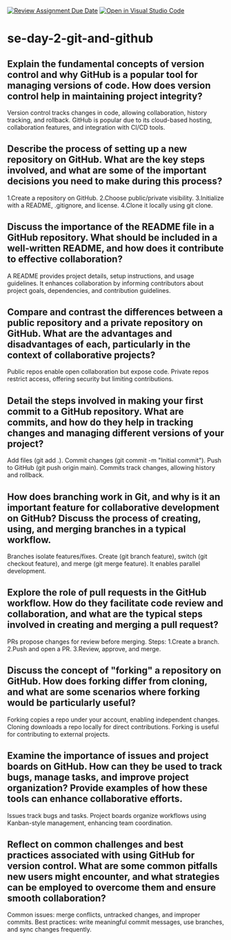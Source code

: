 [![Review Assignment Due Date](https://classroom.github.com/assets/deadline-readme-button-22041afd0340ce965d47ae6ef1cefeee28c7c493a6346c4f15d667ab976d596c.svg)](https://classroom.github.com/a/8wgCKhpZ)
[![Open in Visual Studio Code](https://classroom.github.com/assets/open-in-vscode-2e0aaae1b6195c2367325f4f02e2d04e9abb55f0b24a779b69b11b9e10269abc.svg)](https://classroom.github.com/online_ide?assignment_repo_id=18536184&assignment_repo_type=AssignmentRepo)
# se-day-2-git-and-github
## Explain the fundamental concepts of version control and why GitHub is a popular tool for managing versions of code. How does version control help in maintaining project integrity?
Version control tracks changes in code, allowing collaboration, history tracking, and rollback. GitHub is popular due to its cloud-based hosting, collaboration features, and integration with CI/CD tools.
## Describe the process of setting up a new repository on GitHub. What are the key steps involved, and what are some of the important decisions you need to make during this process?
1.Create a repository on GitHub.
2.Choose public/private visibility.
3.Initialize with a README, .gitignore, and license.
4.Clone it locally using git clone.
## Discuss the importance of the README file in a GitHub repository. What should be included in a well-written README, and how does it contribute to effective collaboration?
A README provides project details, setup instructions, and usage guidelines. It enhances collaboration by informing contributors about project goals, dependencies, and contribution guidelines.
## Compare and contrast the differences between a public repository and a private repository on GitHub. What are the advantages and disadvantages of each, particularly in the context of collaborative projects?
Public repos enable open collaboration but expose code. Private repos restrict access, offering security but limiting contributions.
## Detail the steps involved in making your first commit to a GitHub repository. What are commits, and how do they help in tracking changes and managing different versions of your project?
Add files (git add .).
Commit changes (git commit -m "Initial commit").
Push to GitHub (git push origin main).
Commits track changes, allowing history and rollback.
## How does branching work in Git, and why is it an important feature for collaborative development on GitHub? Discuss the process of creating, using, and merging branches in a typical workflow.
Branches isolate features/fixes. Create (git branch feature), switch (git checkout feature), and merge (git merge feature). It enables parallel development.
## Explore the role of pull requests in the GitHub workflow. How do they facilitate code review and collaboration, and what are the typical steps involved in creating and merging a pull request?
PRs propose changes for review before merging. Steps:
1.Create a branch.
2.Push and open a PR.
3.Review, approve, and merge.
## Discuss the concept of "forking" a repository on GitHub. How does forking differ from cloning, and what are some scenarios where forking would be particularly useful?
Forking copies a repo under your account, enabling independent changes. Cloning downloads a repo locally for direct contributions. Forking is useful for contributing to external projects.
## Examine the importance of issues and project boards on GitHub. How can they be used to track bugs, manage tasks, and improve project organization? Provide examples of how these tools can enhance collaborative efforts.
Issues track bugs and tasks. Project boards organize workflows using Kanban-style management, enhancing team coordination.
## Reflect on common challenges and best practices associated with using GitHub for version control. What are some common pitfalls new users might encounter, and what strategies can be employed to overcome them and ensure smooth collaboration?
Common issues: merge conflicts, untracked changes, and improper commits. Best practices: write meaningful commit messages, use branches, and sync changes frequently.
